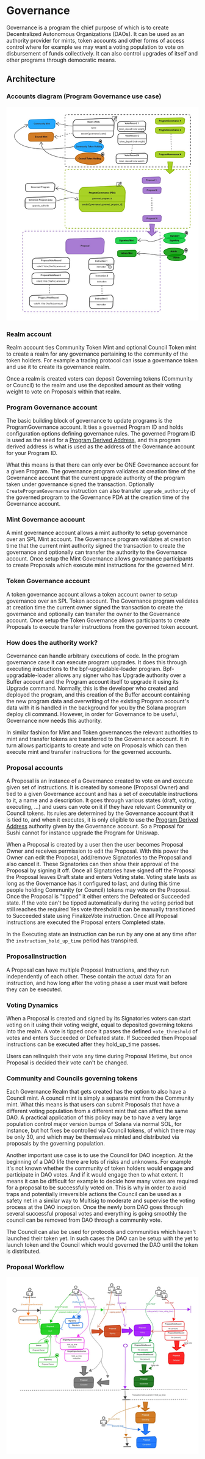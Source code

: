 # Governance

Governance is a program the chief purpose of which is to create Decentralized Autonomous Organizations (DAOs).
It can be used as an authority provider for mints, token accounts and other forms of access control where for example
we may want a voting population to vote on disbursement of funds collectively.
It can also control upgrades of itself and other programs through democratic means.

## Architecture

### Accounts diagram (Program Governance use case)

![Accounts diagram](./resources/governance-accounts.jpg)

### Realm account

Realm account ties Community Token Mint and optional Council Token mint to create a realm
for any governance pertaining to the community of the token holders.
For example a trading protocol can issue a governance token and use it to create its governance realm.

Once a realm is created voters can deposit Governing tokens (Community or Council) to the realm and
use the deposited amount as their voting weight to vote on Proposals within that realm.

### Program Governance account

The basic building block of governance to update programs is the ProgramGovernance account.
It ties a governed Program ID and holds configuration options defining governance rules.
The governed Program ID is used as the seed for a [Program Derived Address](https://docs.solana.com/developing/programming-model/calling-between-programs#program-derived-addresses),
and this program derived address is what is used as the address of the Governance account for your Program ID.

What this means is that there can only ever be ONE Governance account for a given Program.
The governance program validates at creation time of the Governance account that the current upgrade authority of the program
taken under governance signed the transaction. Optionally `CreateProgramGovernance` instruction can also transfer `upgrade_authority`
of the governed program to the Governance PDA at the creation time of the Governance account.

### Mint Governance account

A mint governance account allows a mint authority to setup governance over an SPL Mint account.
The Governance program validates at creation time that the current mint authority signed the transaction to
create the governance and optionally can transfer the authority to the Governance account.
Once setup the Mint Governance allows governance participants to create Proposals which execute mint instructions for
the governed Mint.

### Token Governance account

A token governance account allows a token account owner to setup governance over an SPL Token account.
The Governance program validates at creation time the current owner signed the transaction to
create the governance and optionally can transfer the owner to the Governance account.
Once setup the Token Governance allows participants to create Proposals to execute transfer instructions
from the governed token account.

### How does the authority work?

Governance can handle arbitrary executions of code. In the program governance case it can execute program upgrades.
It does this through executing instructions to the bpf-upgradable-loader program.
Bpf-upgradable-loader allows any signer who has Upgrade authority over a Buffer account and the Program account itself
to upgrade it using its Upgrade command.
Normally, this is the developer who created and deployed the program, and this creation of the Buffer account containing
the new program data and overwriting of the existing Program account's data with it is handled in the background for you
by the Solana program deploy cli command.
However, in order for Governance to be useful, Governance now needs this authority.

In similar fashion for Mint and Token governances the relevant authorities to mint and transfer tokens
are transferred to the Governance account. It in turn allows participants to create and vote on Proposals
which can then execute
mint and transfer instructions for the governed accounts.

### Proposal accounts

A Proposal is an instance of a Governance created to vote on and execute given set of instructions.
It is created by someone (Proposal Owner) and tied to a given Governance account
and has a set of executable instructions to it, a name and a description.
It goes through various states (draft, voting, executing, ...) and users can vote on it
if they have relevant Community or Council tokens.
Its rules are determined by the Governance account that it is tied to, and when it executes,
it is only eligible to use the [Program Derived Address](https://docs.solana.com/developing/programming-model/calling-between-programs#program-derived-addresses)
authority given by the Governance account.
So a Proposal for Sushi cannot for instance upgrade the Program for Uniswap.

When a Proposal is created by a user then the user becomes Proposal Owner and receives permission to edit the Proposal.
With this power the Owner can edit the Proposal, add/remove Signatories to the Proposal and also cancel it.
These Signatories can then show their approval of the Proposal by signing it off.
Once all Signatories have signed off the Proposal the Proposal leaves Draft state and enters Voting state.
Voting state lasts as long as the Governance has it configured to last, and during this time
people holding Community (or Council) tokens may vote on the Proposal.
Once the Proposal is "tipped" it either enters the Defeated or Succeeded state. If the vote can't be tipped automatically
during the voting period but still reaches the required Yes vote threshold it can be manually transitioned to Succeeded state
using FinalizeVote instruction.
Once all Proposal instructions are executed the Proposal enters Completed state.

In the Executing state an instruction can be run by any one at any time after the `instruction_hold_up_time` period has
transpired.

### ProposalInstruction

A Proposal can have multiple Proposal Instructions, and they run independently of each other.
These contain the actual data for an instruction, and how long after the voting phase a user must wait before they can
be executed.

### Voting Dynamics

When a Proposal is created and signed by its Signatories voters can start voting on it using their voting weight,
equal to deposited governing tokens into the realm. A vote is tipped once it passes the defined `vote_threshold` of votes
and enters Succeeded or Defeated state. If Succeeded then Proposal instructions can be executed after they hold_up_time passes.

Users can relinquish their vote any time during Proposal lifetime, but once Proposal is decided their vote can't be changed.

### Community and Councils governing tokens

Each Governance Realm that gets created has the option to also have a Council mint.
A council mint is simply a separate mint from the Community mint.
What this means is that users can submit Proposals that have a different voting population from a different mint
that can affect the same DAO. A practical application of this policy may be to have a very large population control
major version bumps of Solana via normal SOL, for instance, but hot fixes be controlled via Council tokens,
of which there may be only 30, and which may be themselves minted and distributed via proposals by the governing population.

Another important use case is to use the Council for DAO inception. At the beginning of a DAO life
there are lots of risks and unknowns.
For example it's not known whether the community of token holders would engage and participate in DAO votes.
And if it would engage then to what extent. It means it can be difficult for example to decide how many votes are
required for a proposal to be successfully voted on.
This is why in order to avoid traps and potentially irreversible actions the Council can be used as a safety net
in a similar way to Multisig to moderate and supervise the voting process at the DAO inception.
Once the newly born DAO goes through several successful proposal votes and everything is going smoothly
the council can be removed from DAO through a community vote.

The Council can also be used for protocols and communities which haven't launched their token yet.
In such cases the DAO can be setup with the yet to launch token and the Council which would governed
the DAO until the token is distributed.

### Proposal Workflow

![Proposal Workflow](./resources/governance-workflow.jpg)
